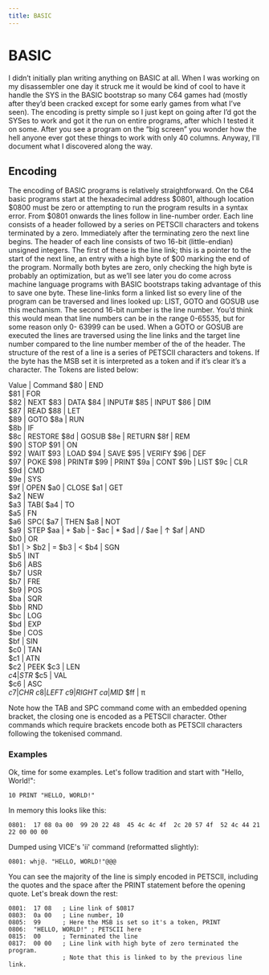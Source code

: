 ```yaml
---
title: BASIC
---
```


# BASIC

I didn’t initially plan writing anything on BASIC at all. When I was working on my disassembler one day it struck me it would be kind of cool to have it handle the SYS in the BASIC bootstrap so many C64 games had (mostly after they’d been cracked except for some early games from what I’ve seen). The encoding is pretty simple so I just kept on going after I’d got the SYSes to work and got it the run on entire programs, after which I tested it on some. After you see a program on the “big screen” you wonder how the hell anyone ever got these things to work with only 40 columns. Anyway, I'll document what I discovered along the way.

## Encoding

The encoding of BASIC programs is relatively straightforward. On the C64 basic programs start at the hexadecimal address $0801, although location $0800 must be zero or attempting to run the program results in a syntax error. From $0801 onwards the lines follow in line-number order. Each line consists of a header followed by a series on PETSCII characters and tokens terminated by a zero. Immediately after the terminating zero the next line begins. The header of each line consists of two 16-bit (little-endian) unsigned integers. The first of these is the line link; this is a pointer to the start of the next line, an entry with a high byte of $00 marking the end of the program. Normally both bytes are zero, only checking the high byte is probably an optimization, but as we’ll see later you do come across machine language programs with BASIC bootstraps taking advantage of this to save one byte. These line-links form a linked list so every line of the program can be traversed and lines looked up: LIST, GOTO and GOSUB use this mechanism. The second 16-bit number is the line number. You’d think this would mean that line numbers can be in the range 0-65535, but for some reason only 0- 63999 can be used. When a GOTO or GOSUB are executed the lines are traversed using the line links and the target line number compared to the line number member of the of the header. The structure of the rest of a line is a series of PETSCII characters and tokens. If the byte has the MSB set it is interpreted as a token and if it’s clear it’s a character. The Tokens are listed below:

Value | Command
$80 | END	
$81 | FOR	
$82 | NEXT
$83 | DATA
$84 | INPUT#
$85 | INPUT
$86 | DIM	
$87 | READ
$88 | LET	
$89 | GOTO
$8a | RUN	
$8b | IF	
$8c | RESTORE
$8d | GOSUB
$8e | RETURN
$8f | REM	
$90 | STOP
$91 | ON	
$92 | WAIT
$93 | LOAD
$94 | SAVE
$95 | VERIFY
$96 | DEF	
$97 | POKE
$98 | PRINT#
$99 | PRINT
$9a | CONT
$9b | LIST
$9c | CLR	
$9d | CMD	
$9e | SYS	
$9f | OPEN
$a0 | CLOSE
$a1 | GET	
$a2 | NEW	
$a3 | TAB(
$a4 | TO	
$a5 | FN	
$a6 | SPC(
$a7 | THEN
$a8 | NOT	
$a9 | STEP
$aa | +	
$ab | -	
$ac | *	
$ad | /	
$ae | ↑	
$af | AND	
$b0 | OR	
$b1 | >	
$b2 | =	
$b3 | <	
$b4 | SGN	
$b5 | INT	
$b6 | ABS	
$b7 | USR	
$b7 | FRE	
$b9 | POS	
$ba | SQR	
$bb | RND	
$bc | LOG	
$bd | EXP	
$be | COS	
$bf | SIN	
$c0 | TAN	
$c1 | ATN	
$c2 | PEEK
$c3 | LEN	
$c4 | STR$
$c5 | VAL	
$c6 | ASC	
$c7 | CHR$
$c8 | LEFT$
$c9 | RIGHT$
$ca | MID$
$ff | π	

Note how the TAB and SPC command come with an embedded opening bracket, the closing one is encoded as a PETSCII character. Other commands which require brackets encode both as PETSCII characters following the tokenised command.

### Examples

Ok, time for some examples. Let's follow tradition and start with "Hello, World!":

	10 PRINT "HELLO, WORLD!"

In memory this looks like this:

	0801:  17 08 0a 00  99 20 22 48  45 4c 4c 4f  2c 20 57 4f  52 4c 44 21  22 00 00 00

Dumped using VICE's 'ii' command (reformatted slightly):

	0801: whj@. "HELLO, WORLD!"@@@

You can see the majority of the line is simply encoded in PETSCII, including the quotes and the space after the PRINT statement before the opening quote. Let's break down the rest:


	0801:  17 08   ; Line link of $0817
	0803:  0a 00   ; Line number, 10
	0805:  99      ; Here the MSB is set so it's a token, PRINT
	0806:  "HELLO, WORLD!" ; PETSCII here
	0815:  00      ; Terminated the line
	0817:  00 00   ; Line link with high byte of zero terminated the program.
	               ; Note that this is linked to by the previous line link.
